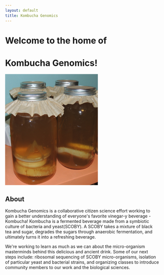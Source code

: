 ```yaml
---
layout: default
title: Kombucha Genomics
---
```


# Welcome to the home of
# __Kombucha Genomics__!

<IMG SRC="photos/pexels-photo-130947.jpeg" ALT="Kombucha!" STYLE="width: 60%;"/>

## __About__

<a name="about"></a>

Kombucha Genomics is a collaborative citizen science effort working to gain a better understanding of everyone's favorite vinegar-y beverage - Kombucha! Kombucha is a fermented beverage made from a symbiotic culture of bacteria and yeast(SCOBY). A SCOBY takes a mixture of black tea and sugar, degrades the sugars through anaerobic fermentation, and ultimately turns it into a refreshing beverage.

We're working to learn as much as we can about the micro-organism masterminds behind this delicious and ancient drink. Some of our next steps include: ribosomal sequencing of SCOBY micro-organisms, isolation of particular yeast and bacterial strains, and organizing classes to introduce community members to our work and the biological sciences.
